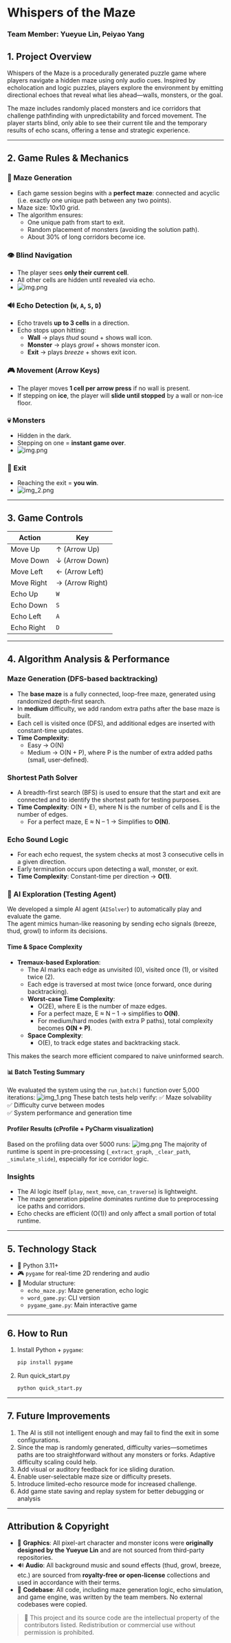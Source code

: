 # Whispers of the Maze
### Team Member: Yueyue Lin, Peiyao Yang

## 1. Project Overview
Whispers of the Maze is a procedurally generated puzzle game where players navigate a hidden maze using only audio cues. Inspired by echolocation and logic puzzles, players explore the environment by emitting directional echoes that reveal what lies ahead—walls, monsters, or the goal.

The maze includes randomly placed monsters and ice corridors that challenge pathfinding with unpredictability and forced movement. The player starts blind, only able to see their current tile and the temporary results of echo scans, offering a tense and strategic experience.

---

## 2. Game Rules & Mechanics
### 🧱 Maze Generation
- Each game session begins with a **perfect maze**: connected and acyclic (i.e. exactly one unique path between any two points).
- Maze size: 10x10 grid.
- The algorithm ensures:
  - One unique path from start to exit.
  - Random placement of monsters (avoiding the solution path).
  - About 30% of long corridors become ice.

### 👁️ Blind Navigation
- The player sees **only their current cell**.
- All other cells are hidden until revealed via echo.
- ![img.png](img/img1.png)
### 🔊 Echo Detection (`W`, `A`, `S`, `D`)
- Echo travels **up to 3 cells** in a direction.
- Echo stops upon hitting:
  - **Wall** → plays *thud* sound + shows wall icon.
  - **Monster** → plays *growl* + shows monster icon.
  - **Exit** → plays *breeze* + shows exit icon.

### 🎮 Movement (Arrow Keys)
- The player moves **1 cell per arrow press** if no wall is present.
- If stepping on **ice**, the player will **slide until stopped** by a wall or non-ice floor.

### 💀 Monsters
- Hidden in the dark.
- Stepping on one = **instant game over**.
- ![img.png](img/img.png)
### 🏁 Exit
- Reaching the exit = **you win**.
- ![img_2.png](img_2.png)
---
## 3. Game Controls

| Action         | Key        |
|----------------|------------|
| Move Up        | ↑ (Arrow Up) |
| Move Down      | ↓ (Arrow Down) |
| Move Left      | ← (Arrow Left) |
| Move Right     | → (Arrow Right) |
| Echo Up        | `W`        |
| Echo Down      | `S`        |
| Echo Left      | `A`        |
| Echo Right     | `D`        |

---
## 4. Algorithm Analysis & Performance

### Maze Generation (DFS-based backtracking)
- The **base maze** is a fully connected, loop-free maze, generated using randomized depth-first search.
- In **medium**  difficulty, we add random extra paths after the base maze is built.
- Each cell is visited once (DFS), and additional edges are inserted with constant-time updates.
- **Time Complexity**:
  - Easy → O(N)
  - Medium → O(N + P), where P is the number of extra added paths (small, user-defined).

### Shortest Path Solver
- A breadth-first search (BFS) is used to ensure that the start and exit are connected and to identify the shortest path for testing purposes.
- **Time Complexity**: O(N + E), where N is the number of cells and E is the number of edges.
  - For a perfect maze, E ≈ N – 1 → Simplifies to **O(N)**.

### Echo Sound Logic
- For each echo request, the system checks at most 3 consecutive cells in a given direction.
- Early termination occurs upon detecting a wall, monster, or exit.
- **Time Complexity**: Constant-time per direction → **O(1)**.

### 🤖 AI Exploration (Testing Agent)

We developed a simple AI agent (`AISolver`) to automatically play and evaluate the game.  
The agent mimics human-like reasoning by sending echo signals (breeze, thud, growl) to inform its decisions.

#### Time & Space Complexity

- **Tremaux-based Exploration**:
  - The AI marks each edge as unvisited (0), visited once (1), or visited twice (2).
  - Each edge is traversed at most twice (once forward, once during backtracking).
  - **Worst-case Time Complexity**:
    - O(2E), where E is the number of maze edges.
    - For a perfect maze, E ≈ N – 1 → simplifies to **O(N)**.
    - For medium/hard modes (with extra P paths), total complexity becomes **O(N + P)**.
  - **Space Complexity**:
    - O(E), to track edge states and backtracking stack.

This makes the search more efficient compared to naive uninformed search.


#### 📊 Batch Testing Summary

We evaluated the system using the `run_batch()` function over 5,000 iterations:
![img_1.png](img_1.png)
These batch tests help verify:
✅ Maze solvability  
✅ Difficulty curve between modes  
✅ System performance and generation time

#### Profiler Results (cProfile + PyCharm visualization)
Based on the profiling data over 5000 runs:
![img.png](img/img2.png)
The majority of runtime is spent in pre-processing (`_extract_graph`, `_clear_path`, `_simulate_slide`), especially for ice corridor logic.

### Insights
- The AI logic itself (`play`, `next_move`, `can_traverse`) is lightweight.
- The maze generation pipeline dominates runtime due to preprocessing ice paths and corridors.
- Echo checks are efficient (O(1)) and only affect a small portion of total runtime.


---
## 5. Technology Stack

- 🐍 Python 3.11+
- 🎮 `pygame` for real-time 2D rendering and audio
- 📁 Modular structure:
  - `echo_maze.py`: Maze generation, echo logic
  - `word_game.py`: CLI version
  - `pygame_game.py`: Main interactive game

---
## 6. How to Run

1. Install Python + `pygame`:
   ```bash
   pip install pygame
2. Run quick_start.py
    ```bash
   python quick_start.py
   
---
## 7. Future Improvements
1. The AI is still not intelligent enough and may fail to find the exit in some configurations.
2. Since the map is randomly generated, difficulty varies—sometimes paths are too straightforward without any monsters or forks. Adaptive difficulty scaling could help.
3. Add visual or auditory feedback for ice sliding duration.
4. Enable user-selectable maze size or difficulty presets.
5. Introduce limited-echo resource mode for increased challenge.
6. Add game state saving and replay system for better debugging or analysis
---
## Attribution & Copyright

- 🎨 **Graphics**: All pixel-art character and monster icons were **originally designed by the Yueyue Lin** and are not sourced from third-party repositories.
- 🔊 **Audio**: All background music and sound effects (thud, growl, breeze, etc.) are sourced from **royalty-free or open-license** collections and used in accordance with their terms.
- 🧠 **Codebase**: All code, including maze generation logic, echo simulation, and game engine, was written by the team members. No external codebases were copied. 

> 📜 This project and its source code are the intellectual property of the contributors listed. Redistribution or commercial use without permission is prohibited.
